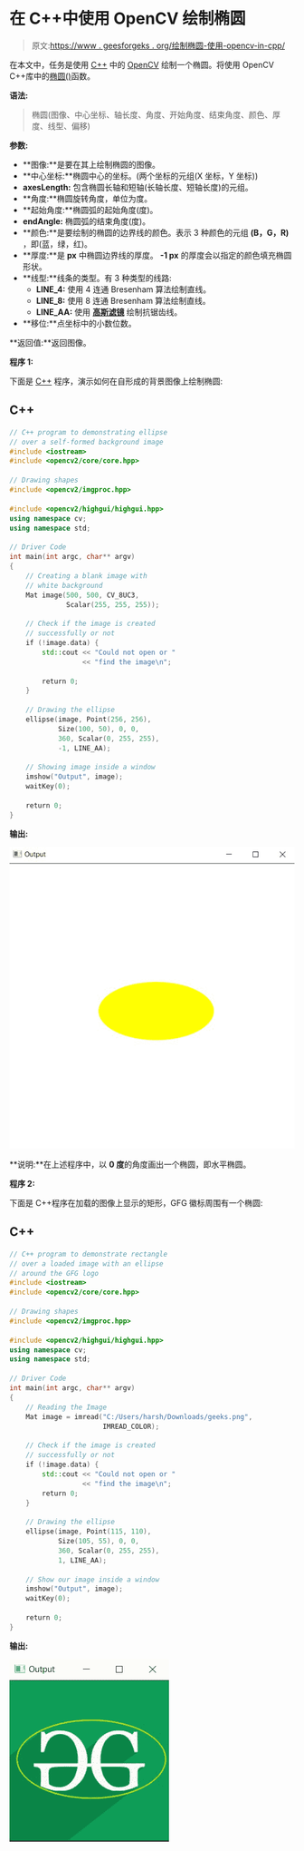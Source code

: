 # 在 C++中使用 OpenCV 绘制椭圆

> 原文:[https://www . geesforgeks . org/绘制椭圆-使用-opencv-in-cpp/](https://www.geeksforgeeks.org/draw-an-ellipse-using-opencv-in-cpp/)

在本文中，任务是使用 [C++](https://www.geeksforgeeks.org/c-plus-plus/) 中的 [OpenCV](https://www.geeksforgeeks.org/introduction-to-opencv/) 绘制一个椭圆。将使用 OpenCV C++库中的[椭圆()](https://www.geeksforgeeks.org/draw-ellipse-c-graphics/)函数。

**语法:**

> 椭圆(图像、中心坐标、轴长度、角度、开始角度、结束角度、颜色、厚度、线型、偏移)

**参数:**

*   **图像:**是要在其上绘制椭圆的图像。
*   **中心坐标:**椭圆中心的坐标。(两个坐标的元组(X 坐标，Y 坐标))
*   **axesLength:** 包含椭圆长轴和短轴(长轴长度、短轴长度)的元组。
*   **角度:**椭圆旋转角度，单位为度。
*   **起始角度:**椭圆弧的起始角度(度)。
*   **endAngle:** 椭圆弧的结束角度(度)。
*   **颜色:**是要绘制的椭圆的边界线的颜色。表示 3 种颜色的元组 **(B，G，R)** ，即(蓝，绿，红)。
*   **厚度:**是 **px** 中椭圆边界线的厚度。 **-1 px** 的厚度会以指定的颜色填充椭圆形状。
*   **线型:**线条的类型。有 3 种类型的线路:
    *   **LINE_4:** 使用 4 连通 Bresenham 算法绘制直线。
    *   **LINE_8:** 使用 8 连通 Bresenham 算法绘制直线。
    *   **LINE_AA:** 使用 [**高斯滤镜**](https://www.geeksforgeeks.org/gaussian-filter-generation-c/) 绘制抗锯齿线。
*   **移位:**点坐标中的小数位数。

**返回值:**返回图像。

**程序 1:**

下面是 [C++](https://www.geeksforgeeks.org/c-plus-plus/) 程序，演示如何在自形成的背景图像上绘制椭圆:

## C++

```cpp
// C++ program to demonstrating ellipse
// over a self-formed background image
#include <iostream>
#include <opencv2/core/core.hpp>

// Drawing shapes
#include <opencv2/imgproc.hpp>

#include <opencv2/highgui/highgui.hpp>
using namespace cv;
using namespace std;

// Driver Code
int main(int argc, char** argv)
{
    // Creating a blank image with
    // white background
    Mat image(500, 500, CV_8UC3,
              Scalar(255, 255, 255));

    // Check if the image is created
    // successfully or not
    if (!image.data) {
        std::cout << "Could not open or "
                  << "find the image\n";

        return 0;
    }

    // Drawing the ellipse
    ellipse(image, Point(256, 256),
            Size(100, 50), 0, 0,
            360, Scalar(0, 255, 255),
            -1, LINE_AA);

    // Showing image inside a window
    imshow("Output", image);
    waitKey(0);

    return 0;
}
```

**输出:**

[![](img/6ed6287b320943a15f55b8fd35dd3cd3.png)](https://media.geeksforgeeks.org/wp-content/uploads/20210123132944/gg.jpg)

**说明:**在上述程序中，以 **0 度**的角度画出一个椭圆，即水平椭圆。

**程序 2:**

下面是 C++程序在加载的图像上显示的矩形，GFG 徽标周围有一个椭圆:

## C++

```cpp
// C++ program to demonstrate rectangle
// over a loaded image with an ellipse
// around the GFG logo
#include <iostream>
#include <opencv2/core/core.hpp>

// Drawing shapes
#include <opencv2/imgproc.hpp>

#include <opencv2/highgui/highgui.hpp>
using namespace cv;
using namespace std;

// Driver Code
int main(int argc, char** argv)
{
    // Reading the Image
    Mat image = imread("C:/Users/harsh/Downloads/geeks.png",
                       IMREAD_COLOR);

    // Check if the image is created
    // successfully or not
    if (!image.data) {
        std::cout << "Could not open or "
                  << "find the image\n";
        return 0;
    }

    // Drawing the ellipse
    ellipse(image, Point(115, 110),
            Size(105, 55), 0, 0,
            360, Scalar(0, 255, 255),
            1, LINE_AA);

    // Show our image inside a window
    imshow("Output", image);
    waitKey(0);

    return 0;
}
```

**输出:**

[![](img/03a2728e675189f11d82633864cb44fd.png)](https://media.geeksforgeeks.org/wp-content/uploads/20210123133458/gg.jpg)